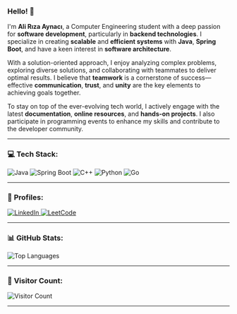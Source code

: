 ### Hello! 👋
I'm **Ali Rıza Aynacı**, a Computer Engineering student with a deep passion for **software development**, particularly in **backend technologies**. I specialize in creating **scalable** and **efficient systems** with **Java**, **Spring Boot**, and have a keen interest in **software architecture**.

With a solution-oriented approach, I enjoy analyzing complex problems, exploring diverse solutions, and collaborating with teammates to deliver optimal results. I believe that **teamwork** is a cornerstone of success—effective **communication**, **trust**, and **unity** are the key elements to achieving goals together.

To stay on top of the ever-evolving tech world, I actively engage with the latest **documentation**, **online resources**, and **hands-on projects**. I also participate in programming events to enhance my skills and contribute to the developer community.

---

### 💻 **Tech Stack:**
<div>
  <img src="https://img.shields.io/badge/Java-%23ED8B00.svg?style=for-the-badge&logo=java&logoColor=white" alt="Java">
  <img src="https://img.shields.io/badge/Spring-%236DB33F.svg?style=for-the-badge&logo=spring&logoColor=white" alt="Spring Boot">
  <img src="https://img.shields.io/badge/C++-%2300599C.svg?style=for-the-badge&logo=c%2B%2B&logoColor=white" alt="C++">
  <img src="https://img.shields.io/badge/Python-%233776AB.svg?style=for-the-badge&logo=python&logoColor=white" alt="Python">
  <img src="https://img.shields.io/badge/Go-%2300ADD8.svg?style=for-the-badge&logo=go&logoColor=white" alt="Go">
</div>

---

### 📲 **Profiles:**
<div>
  <a href="https://www.linkedin.com/in/AliRizaAynaci" target="_blank">
    <img src="https://img.shields.io/badge/LinkedIn-%230077B5.svg?style=for-the-badge&logo=linkedin&logoColor=white" alt="LinkedIn">
  </a>
  <a href="https://leetcode.com/u/AliRiza" target="_blank">
    <img src="https://img.shields.io/badge/LeetCode-%23FFA116.svg?style=for-the-badge&logo=leetcode&logoColor=black" alt="LeetCode">
  </a>
</div>

---

### 📊 **GitHub Stats:**
<div align="left">
  <img src="https://github-readme-stats.vercel.app/api/top-langs/?username=AliRizaAynaci&theme=radical&hide_border=true&include_all_commits=true&count_private=true&layout=compact" alt="Top Languages" />
</div>

---

### 💬 **Visitor Count**:
![Visitor Count](https://visitcount.itsvg.in/api?id=AliRizaAynaci&icon=0&color=0)

---

<!-- Proudly created with GPRM ( https://gprm.itsvg.in ) -->
